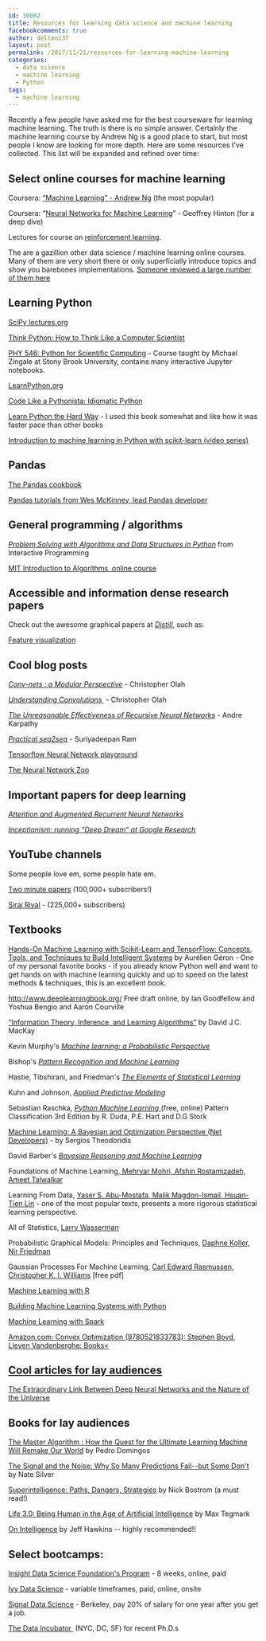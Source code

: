 ```yaml
---
id: 10002
title: Resources for learning data science and machine learning
facebookcomments: true
author: delton137
layout: post
permalink: /2017/11/21/resources-for-learning-machine-learning
categories:
  - data science
  - machine learning
  - Python
tags:
  - machine learning
---
```


Recently a few people have asked me for the best courseware for learning machine learning. The truth is there is no simple answer. Certainly the machine learning course by Andrew Ng is a good place to start, but most people I know are looking for more depth. Here are some resources I've collected. This list will be expanded and refined over time:

## Select online courses for machine learning
Coursera: <a href="https://www.coursera.org/learn/machine-learning">“Machine Learning” - Andrew Ng</a> (the most popular)

Coursera: “<a href="https://www.coursera.org/learn/neural-networks">Neural Networks for Machine Learning</a>” - Geoffrey Hinton (for a deep dive)

Lectures for course on [reinforcement learning](https://drive.google.com/drive/folders/0B-WvrETGtkesN29sV1g3aXZ1Z0U).

The are a gazillion other data science / machine learning online courses. Many of them are very short there or only superficially introduce topics and show you barebones implementations. [Someone reviewed a large number of them here](http://www.skilledup.com/articles/list-data-science-bootcamps)

## Learning Python
[SciPy lectures.org](http://www.scipy-lectures.org/)

[Think Python: How to Think Like a Computer Scientist]([http://greenteapress.com/thinkpython2/html/index.html])

[PHY 546: Python for Scientific Computing](http://bender.astro.sunysb.edu/classes/python-science/) - Course taught by Michael Zingale at Stony Brook University, contains many interactive Jupyter notebooks.

[LearnPython.org](https://www.learnpython.org/)

[Code Like a Pythonista: Idiomatic Python](http://python.net/~goodger/projects/pycon/2007/idiomatic/handout.html)

[Learn Python the Hard Way](https://learnpythonthehardway.org/) - I used this book somewhat and like how it was faster pace than other books

[Introduction to machine learning in Python with scikit-learn (video series)](http://www.dataschool.io/machine-learning-with-scikit-learn/)

## Pandas
<a href="http://pandas.pydata.org/pandas-docs/stable/cookbook.html">The Pandas cookbook</a>

<a href="http://pandas.pydata.org/pandas-docs/stable/cookbook.html">Pandas tutorials from Wes McKinney, lead Pandas developer</a>

## General programming / algorithms
<a href="http://interactivepython.org/runestone/static/pythonds/index.html"><em>Problem Solving with Algorithms and Data Structures in Python</em></a> from Interactive Programming

<a href="http://ocw.mit.edu/courses/electrical-engineering-and-computer-science/6-046j-introduction-to-algorithms-sma-5503-fall-2005/video-lectures/">MIT Introduction to Algorithms  online course<a/>

## Accessible and information dense research papers
Check out the awesome graphical papers at [*Distill*](https://distill.pub/), such as:

[Feature visualization](https://distill.pub/2017/feature-visualization/)

## Cool blog posts
<a href="http://colah.github.io/posts/2014-07-Conv-Nets-Modular/">*Conv-nets : a Modular Perspective*</a>  - Christopher Olah

<a href="http://colah.github.io/posts/2014-07-Understanding-Convolutions/"><em>Understanding Convolutions </em></a> - Christopher Olah

<em><a href="http://karpathy.github.io/2015/05/21/rnn-effectiveness/">The Unreasonable Effectiveness of Recursive Neural Networks</a></em> - Andre Karpathy

<a href="http://suriyadeepan.github.io/2016-12-31-practical-seq2seq/"><em>Practical seq2seq</em></a> - Suriyadeepan Ram

[Tensorflow Neural Network playground](http://playground.tensorflow.org)

[The Neural Network Zoo](http://www.asimovinstitute.org/neural-network-zoo/)

## Important papers for deep learning
<a href="https://distill.pub/2016/augmented-rnns/"><em>Attention and Augmented Recurrent Neural Networks</em></a>

<em><a href="https://research.googleblog.com/2015/06/inceptionism-going-deeper-into-neural.html">Inceptionism: running “Deep Dream” at Google Research </a></em>

## YouTube channels
Some people love em, some people hate em.

[Two minute papers](https://www.youtube.com/user/keeroyz) (100,000+ subscribers!)

[Siraj Rival](https://www.youtube.com/channel/UCWN3xxRkmTPmbKwht9FuE5A) - (225,000+ subscribers)

## Textbooks
[Hands-On Machine Learning with Scikit-Learn and TensorFlow: Concepts, Tools, and Techniques to Build Intelligent Systems](https://www.amazon.com/Hands-Machine-Learning-Scikit-Learn-TensorFlow/dp/1491962291/) by Aurélien Géron  - One of my personal favorite books - if you already know Python well and want to get hands on with machine learning quickly and up to speed on the latest methods & techniques, this is an excellent book.

<a href="http://www.deeplearningbook.org/">http://www.deeplearningbook.org/</a>  Free draft online, by Ian Goodfellow and Yoshua Bengio and Aaron Courville

<a href="http://www.inference.phy.cam.ac.uk/itila/p0.html">“Information Theory, Inference, and Learning Algorithms”</a> by David J.C. MacKay

Kevin Murphy's <a href="http://www.cs.ubc.ca/~murphyk/MLbook/"><em>Machine learning: a Probabilistic Perspective</em></a>

Bishop's <a href="http://research.microsoft.com/en-us/um/people/cmbishop/prml/"><em>Pattern Recognition and Machine Learning</em></a>

Hastie, Tibshirani, and Friedman's <a href="http://statweb.stanford.edu/~tibs/ElemStatLearn/"><em>The Elements of Statistical Learning</em></a>

Kuhn and Johnson, <a href="http://appliedpredictivemodeling.com/"><em>Applied Predictive Modeling</em></a>

Sebastian Raschka, <a href="https://github.com/rasbt/python-machine-learning-book"><em>Python Machine Learning </em></a>(free, online)
Pattern Classification 3rd Edition by R. Duda, P.E. Hart and D.G Stork

[Machine Learning: A Bayesian and Optimization Perspective (Net Developers)](https://www.amazon.com/Machine-Learning-Optimization-Perspective-Developers/dp/0128015225)  - by Sergios Theodoridis

David Barber's <a href="http://web4.cs.ucl.ac.uk/staff/D.Barber/pmwiki/pmwiki.php?n=Brml.HomePage"><em>Bayesian Reasoning and Machine Learning</em></a>

Foundations of Machine Learning,<a href="http://www.amazon.com/dp/026201825X"> Mehryar Mohri, Afshin Rostamizadeh, Ameet Talwalkar</a>

Learning From Data, <a href="http://www.amazon.com/gp/product/1600490069">Yaser S. Abu-Mostafa, Malik Magdon-Ismail, Hsuan-Tien Lin</a> - one of the most popular texts, presents a more rigorous statistical learning perspective.

All of Statistics, <a href="http://www.amazon.com/All-Statistics-Statistical-Inference-Springer/dp/0387402721">Larry Wasserman</a>

Probabilistic Graphical Models: Principles and Techniques, <a href="http://www.amazon.com/Probabilistic-Graphical-Models-Principles-Computation/dp/0262013193">Daphne Koller, Nir Friedman</a>

Gaussian Processes For Machine Learning, <a href="http://www.amazon.com/Gaussian-Processes-Learning-Adaptive-Computation/dp/026218253X">Carl Edward Rasmussen, Christopher K. I. Williams</a> [free pdf]

<a href="http://bit.ly/16bxAum">Machine Learning with R</a>

<a href="http://bit.ly/1vHzOWS">Building Machine Learning Systems with Python</a>

<a href="http://bit.ly/1GnnQdE">Machine Learning with Spark</a>

<a href="http://amzn.to/2hhrJgh">Amazon.com: Convex Optimization (9780521833783): Stephen Boyd, Lieven Vandenberghe: Books<

## Cool articles for lay audiences
[The Extraordinary Link Between Deep Neural Networks and the Nature of the Universe](https://www.technologyreview.com/s/602344/the-extraordinary-link-between-deep-neural-networks-and-the-nature-of-the-universe/)

## Books for lay audiences
[The Master Algorithm : How the Quest for the Ultimate Learning Machine Will Remake Our World](https://www.amazon.com/Master-Algorithm-Ultimate-Learning-Machine/dp/0465065708/ref=sr_1_1?s=books&ie=UTF8&qid=1470187436&sr=1-1&keywords=The+master+algorithm) by Pedro Domingos

[The Signal and the Noise: Why So Many Predictions Fail--but Some Don't](https://www.amazon.com/Signal-Noise-Many-Predictions-Fail-but/dp/0143125087]) by Nate Silver

[Superintelligence: Paths, Dangers, Strategies](https://www.amazon.com/Superintelligence-Dangers-Strategies-Nick-Bostrom/dp/1501227742) by Nick Bostrom (a must read!)

[Life 3.0: Being Human in the Age of Artificial Intelligence](https://www.amazon.com/Life-3-0-Being-Artificial-Intelligence/dp/1101946598/ref=pd_lpo_sbs_14_t_0?_encoding=UTF8&psc=1&refRID=WET67SS3VH7X000BVQAM) by Max Tegmark

[On Intelligence](https://www.amazon.com/Intelligence-Understanding-Creation-Intelligent-Machines/dp/0805078533) by Jeff Hawkins -- highly recommended!!

## Select bootcamps:  
<a href="https://www.thedataincubator.com/foundations.html">Insight Data Science Foundation's Program</a> - 8 weeks, online, paid

<a href="http://ivydatascience.com/platform/">Ivy Data Science</a> - variable timeframes, paid, online, onsite

<a href="http://signaldatascience.com/">Signal Data Science</a> - Berkeley, pay 20% of salary for one year after you get a job.

<a href="https://www.thedataincubator.com/">The Data Incubator </a> (NYC, DC, SF) for recent Ph.D.s
